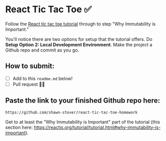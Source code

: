 # React Tic Tac Toe ✅

Follow the [React tic tac toe tutorial](https://reactjs.org/tutorial/tutorial.html) through to step "Why Immutability is Important."

You'll notice there are two options for setup that the tutorial offers. Do **Setup Option 2: Local Development Environment**. Make the project a Github repo and commit as you go.

## How to submit:

- [ ] Add to this `readme.md` below!
- [ ] Pull request 🥷🏽

## Paste the link to your finished Github repo here:
```text
https://github.com/shawn-stover/react-tic-tac-toe-homework
```

Get to at least the "Why Immutability is Important" part of the tutorial (this section here: https://reactjs.org/tutorial/tutorial.html#why-immutability-is-important).


